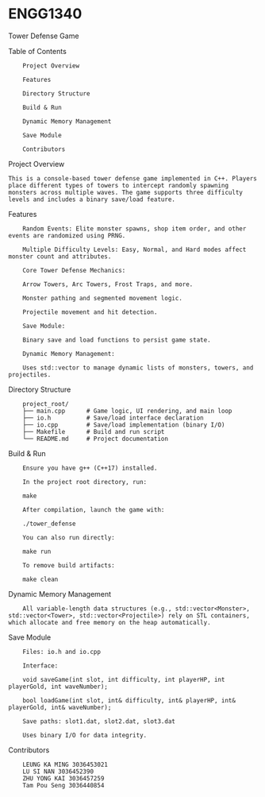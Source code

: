 # ENGG1340
Tower Defense Game

Table of Contents

        Project Overview
        
        Features
        
        Directory Structure
        
        Build & Run
        
        Dynamic Memory Management
        
        Save Module
        
        Contributors

Project Overview

    This is a console-based tower defense game implemented in C++. Players place different types of towers to intercept randomly spawning monsters across multiple waves. The game supports three difficulty levels and includes a binary save/load feature.

Features

        Random Events: Elite monster spawns, shop item order, and other events are randomized using PRNG.
        
        Multiple Difficulty Levels: Easy, Normal, and Hard modes affect monster count and attributes.
        
        Core Tower Defense Mechanics:
        
        Arrow Towers, Arc Towers, Frost Traps, and more.
        
        Monster pathing and segmented movement logic.
        
        Projectile movement and hit detection.
        
        Save Module:
        
        Binary save and load functions to persist game state.
        
        Dynamic Memory Management:
        
        Uses std::vector to manage dynamic lists of monsters, towers, and projectiles.

Directory Structure
        
        project_root/
        ├── main.cpp      # Game logic, UI rendering, and main loop
        ├── io.h          # Save/load interface declaration
        ├── io.cpp        # Save/load implementation (binary I/O)
        ├── Makefile      # Build and run script
        └── README.md     # Project documentation

Build & Run

        Ensure you have g++ (C++17) installed.
        
        In the project root directory, run:
        
        make
        
        After compilation, launch the game with:
        
        ./tower_defense
        
        You can also run directly:
        
        make run
        
        To remove build artifacts:
        
        make clean

Dynamic Memory Management

        All variable-length data structures (e.g., std::vector<Monster>, std::vector<Tower>, std::vector<Projectile>) rely on STL containers, which allocate and free memory on the heap automatically.

Save Module

        Files: io.h and io.cpp
        
        Interface:
        
        void saveGame(int slot, int difficulty, int playerHP, int playerGold, int waveNumber);
        
        bool loadGame(int slot, int& difficulty, int& playerHP, int& playerGold, int& waveNumber);
        
        Save paths: slot1.dat, slot2.dat, slot3.dat
        
        Uses binary I/O for data integrity.

Contributors

        LEUNG KA MING 3036453021
        LU SI NAN 3036452390 
        ZHU YONG KAI 3036457259 
        Tam Pou Seng 3036440854
